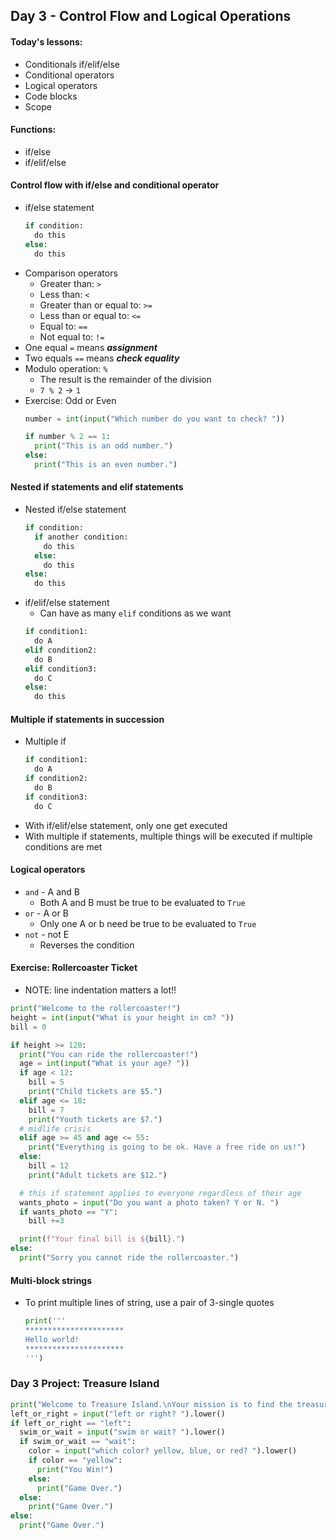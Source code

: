 ## Day 3 - Control Flow and Logical Operations

#### Today's lessons:
- Conditionals if/elif/else
- Conditional operators
- Logical operators
- Code blocks
- Scope

#### Functions:
- if/else
- if/elif/else


#### Control flow with if/else and conditional operator
- if/else statement
  ```py
  if condition:
    do this
  else:
    do this
  ```
- Comparison operators
  - Greater than: `>`
  - Less than: `<`
  - Greater than or equal to: `>=`
  - Less than or equal to: `<=`
  - Equal to: `==`
  - Not equal to: `!=`
- One equal `=` means ***assignment***
- Two equals `==` means ***check equality***
- Modulo operation: `%`
  - The result is the remainder of the division
  - `7 % 2` -> `1`
- Exercise: Odd or Even
  ```py
  number = int(input("Which number do you want to check? "))

  if number % 2 == 1:
    print("This is an odd number.")
  else:
    print("This is an even number.")
  ```

#### Nested if statements and elif statements
- Nested if/else statement
  ```py
  if condition:
    if another condition:
      do this
    else:
      do this
  else:
    do this
  ```
- if/elif/else statement
  - Can have as many `elif` conditions as we want
  ```py
  if condition1:
    do A
  elif condition2:
    do B
  elif condition3:
    do C
  else:
    do this
  ```

#### Multiple if statements in succession
- Multiple if
  ```py
  if condition1:
    do A
  if condition2:
    do B
  if condition3:
    do C
  ```
- With if/elif/else statement, only one get executed
- With multiple if statements, multiple things will be executed if multiple conditions are met

#### Logical operators
- `and` - A and B
  - Both A and B must be true to be evaluated to `True`
- `or` - A or B
  - Only one A or b need be true to be evaluated to `True`
- `not` - not E
  - Reverses the condition

#### Exercise: Rollercoaster Ticket
- NOTE: line indentation matters a lot!!
```py
print("Welcome to the rollercoaster!")
height = int(input("What is your height in cm? "))
bill = 0

if height >= 120:
  print("You can ride the rollercoaster!")
  age = int(input("What is your age? "))
  if age < 12:
    bill = 5
    print("Child tickets are $5.")
  elif age <= 18:
    bill = 7
    print("Youth tickets are $7.")
  # midlife crisis
  elif age >= 45 and age <= 55:
    print("Everything is going to be ok. Have a free ride on us!")
  else:
    bill = 12
    print("Adult tickets are $12.")

  # this if statement applies to everyone regardless of their age
  wants_photo = input("Do you want a photo taken? Y or N. ")
  if wants_photo == "Y":
    bill +=3

  print(f"Your final bill is ${bill}.")
else:
  print("Sorry you cannot ride the rollercoaster.")
```

#### Multi-block strings
- To print multiple lines of string, use a pair of 3-single quotes
  ```py
  print('''
  **********************
  Hello world!
  **********************
  ''')
  ```

### Day 3 Project: Treasure Island
```py
print("Welcome to Treasure Island.\nYour mission is to find the treasure.")
left_or_right = input("left or right? ").lower()
if left_or_right == "left":
  swim_or_wait = input("swim or wait? ").lower()
  if swim_or_wait == "wait":
    color = input("which color? yellow, blue, or red? ").lower()
    if color == "yellow":
      print("You Win!")
    else:
      print("Game Over.")
  else:
    print("Game Over.")
else:
  print("Game Over.")
```